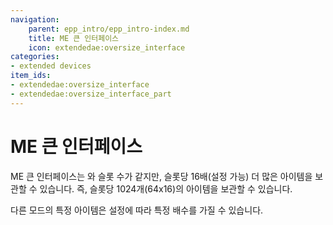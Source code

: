 ```yaml
---
navigation:
    parent: epp_intro/epp_intro-index.md
    title: ME 큰 인터페이스
    icon: extendedae:oversize_interface
categories:
- extended devices
item_ids:
- extendedae:oversize_interface
- extendedae:oversize_interface_part
---
```


# ME 큰 인터페이스

<Row gap="20">
<BlockImage id="extendedae:oversize_interface" scale="8"></BlockImage>
<GameScene zoom="8" background="transparent">
  <ImportStructure src="../structure/cable_oversize_interface.snbt"></ImportStructure>
</GameScene>
</Row>

ME 큰 인터페이스는 <ItemLink id="extendedae:ex_interface" />와 슬롯 수가 같지만, 슬롯당 16배(설정 가능) 더 많은 아이템을 보관할 수 있습니다. 즉, 슬롯당 1024개(64x16)의 아이템을 보관할 수 있습니다.

다른 모드의 특정 아이템은 설정에 따라 특정 배수를 가질 수 있습니다.